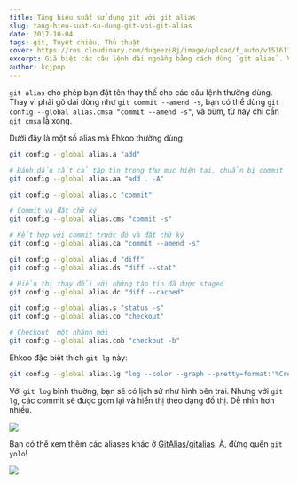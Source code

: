 ```yaml
---
title: Tăng hiệu suất sử dụng git với git alias
slug: tang-hieu-suat-su-dung-git-voi-git-alias
date: 2017-10-04
tags: git, Tuyệt chiêu, Thủ thuật
cover: https://res.cloudinary.com/duqeezi8j/image/upload/f_auto/v1516117620/git-push-coffe-me_gt56na.jpg
excerpt: Giã biệt các câu lệnh dài ngoẵng bằng cách dùng `git alias`. Và, bùm! Hình ảnh bạn sẽ càng long lanh hơn trong mắt đồng nghiệp.
author: kcjpop
---
```


`git alias` cho phép bạn đặt tên thay thế cho các câu lệnh thường dùng. Thay vì phải gõ dài dòng như `git commit --amend -s`, bạn có thể dùng `git config --global alias.cmsa "commit --amend -s"`, và bùm, từ nay chỉ cần `git cmsa` là xong.

Dưới đây là một số alias mà Ehkoo thường dùng:

```bash
git config --global alias.a "add"

# Đánh dấu tất cả tập tin trong thư mục hiện tại, chuẩn bị commit
git config --global alias.aa "add . -A"

git config --global alias.c "commit"

# Commit và đặt chữ ký
git config --global alias.cms "commit -s"

# Kết hợp với commit trước đó và đặt chữ ký
git config --global alias.ca "commit --amend -s"

git config --global alias.d "diff"
git config --global alias.ds "diff --stat"

# Hiển thị thay đổi với những tập tin đã được staged
git config --global alias.dc "diff --cached"

git config --global alias.s "status -s"
git config --global alias.co "checkout"

# Checkout  một nhánh mới
git config --global alias.cob "checkout -b"
```

Ehkoo đặc biệt thích `git lg` này:

```bash
git config --global alias.lg "log --color --graph --pretty=format:'%Cred%h%Creset -%C(yellow)%d%Creset %s %Cgreen(%cr) %C(bold blue)<%an>%Creset' --abbrev-commit"
```

Với `git log` bình thường, bạn sẽ có lịch sử như hình bên trái. Nhưng với `git lg`, các commit sẽ được gom lại và hiển thị theo dạng đồ thị. Dễ nhìn hơn nhiều.

![](https://res.cloudinary.com/hikerlust/image/upload/v1507655532/AuYbIc3_o4iwfm.jpg)

Bạn có thể xem thêm các aliases khác ở [GitAlias/gitalias](https://github.com/GitAlias/gitalias). À, đừng quên `git yolo`!

![](https://res.cloudinary.com/hikerlust/image/upload/v1507655527/YOLO_v19b1b.jpg)
